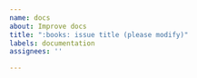 ```yaml
---
name: docs
about: Improve docs
title: ":books: issue title (please modify)"
labels: documentation
assignees: ''

---
```



